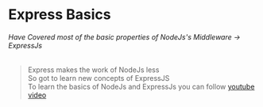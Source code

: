 # Express Basics

###### Have Covered most of the basic properties of NodeJs's Middleware -> ExpressJs

> Express makes the work of NodeJs less <br/>
> So got to learn new concepts of ExpressJS <br/>
To learn the basics of NodeJs and ExpressJs you can follow [youtube video](https://youtu.be/TNV0_7QRDwY)
